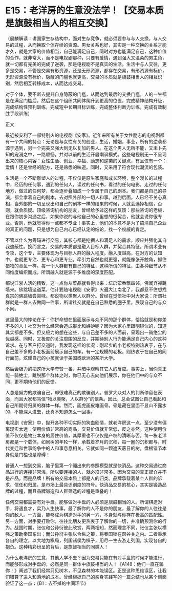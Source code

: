 # E15：老洋房的生意没法学！【交易本质是旗鼓相当人的相互交换】

（展麟解读：讲国家生存结构中，面对生存竞争，就必须要参与与人交换，与人交易的过程，从而换取个体存续的资源。男女关系也好，其实是一种交换的关系才能才久，就是大家的价值相当，自己能满足自己，同时对方也能满足自己，这种价值的合作，就非常大，而不是电视剧那种，只要有爱情，遇到强大又温柔的男主角，就一切都有完美的完成了逆袭，那是电视剧不是真实的生活。生活中与人交往，更多是交易，不管是交易有形资源，还是无形资源，都存在交易，有形资源有标价，无形资源没有标价，隐蔽的门槛也就更高，交易的本质就是旗鼓相当人的相互识别，然后相互转移成本，从而达成交易。

对于个体，要不断去提升自身隐蔽的门槛，从而达到最后的交换门槛，人的一生都是在满足门槛后，然后在这个组织共同体爬升到更高的位置，完成精神结构升级，完成结构性预判训练，完成短中长期目标训练，完成整体判断力训练，完成有效制胜手段训练）

正文

最近被安利了一部特别火的电视剧《安家》。近年来所有关于女性励志的电视剧都有一个共同的特点：无论是与女性有关的创业，生活，婚姻，事业，所有的逆袭都源于遇到，另一个完美又强大到无以复加的男人。在这个男人无所不能，又未卜先知的宠溺之中，一路顺畅，并对以前的生活开启嘲讽模式。这些电视剧无一不呈现出来的核心内容：女性生活、创业、幸福、励志和逆袭的关键点，有且仅有一个：爱情！还是曾经的配方，还是熟悉的味道。同时，又采用了符合现代潮流的包装。

生活是一个不断雕塑人的过程，不仅仅是原生家庭和成长环境，整个漫长的过程中，经历的任何事，遇到的任何人，读过的任何书，看过的任何电影，走过的任何地方，做过的任何梦，都会逐步叠加成一个专属于自己的剧本。我们都是自己的导演，都会拿着自己的剧本，去对照外部的一切人和事。越到后面，人已经不关心真相，当外部的一切呈现出和自己的剧本一样的结果的时候，人就会选择相信，否则，就会质疑。顶级咨询机构的朋友，曾经给予过这样的反馈：那些咨询的老板，在跟你初步沟通之后，如果你说的与他自己的心里想的很契合，他就会说你很专业。否则，他就觉得你一点都不专业！事实上，他们的本意不是为了搞清自己企业的真正的问题，只是想为自己内心已经认定的结论，找一个权威的肯定。

不管以什么为筹码进行交易，其核心都是挖掘人和满足人的需求，顺应并强化其自我遮蔽性。换而言之，交易的本质都是融入目标人群，并契合其特征。所谓术业有专攻，这个专，主要体现为与目标人群的融入程度。融入度越高，在对方的认知中，也就更专注、更专心和更专业。牵引力自然也就更强，就能像张开触角，抓住猎物的章鱼一样。每一个人群都有自己的特征，这种所谓的特征，由各种细节从不同维度编织而成，所谓融入就是源于多维度的深度匹配。

都说江浙人活的精致，这一点你从菜品就看得出来：坛启荤香飘四邻，佛闻弃禅跳墙来。佛跳墙这道菜，估计要随电视剧《安家》火遍大江南北了，我都忍不住想找真宗的佛跳墙尝尝味。都说物以类聚人以群分。曾经在觉悟社中对大家说：所谓社群就是一群人去做同一件事，所谓社交就是在自己熟悉的圈子里，展现自己的与众不同。

这里最大的悖论在于：你拼命想在里面展示与众不同的那个群体，恰恰就是和你差不多的人！社交为什么经常会造成攀比和嫉妒呢？因为大家心里跟明镜似的，知道其实都差不多。但又极力的想在这些，与自己差不多的人面前，呈现出一骑绝尘的优越感。同时，又极度的关注周围的反应，并期待别人行为能满足自己内心的这种诉求。在与客户打交道时，我发现这样的状况：刚起步的小老板特别热衷于，在与自己差不多的小老板面前展示自己的车。有一定规模的老板，则热衷于在自己的同行面前，炫耀自己的小孩就读于美国或欧洲的某所大学。

然后会极力的把这所大学夸赞一番，并暗中观察其它人的反应。事实上，当你真正能一骑绝尘，跳脱那个群体之时，你已无心去向他们展示，你在他们中的与众不同，更不期待他们的反馈。

人总是努力的欺骗自己，却很难真正的欺骗别人。普罗大众对人的判断停留在表面，而且大家都笃信“物以类聚，人以群分”的信条。因此，总会试图让自己看起和自己所期待归属的群体一样。然而，画虎画皮难画骨。骨是藏在里面不显山不露水的，不能深入进去，还真不知道怎么一回事。

电视剧《安家》中，抛开各种不切实际的狗血剧情，就老洋房这一点，至少没有偏离现实太远：使用价值非常高的商品，交易价值就非常低，反之亦然。这种使用价值不仅仅是物业本身的居住价值，其厚重也不仅仅是产权的清晰与否。每一栋老洋房都是一个载体，如同树的年轮一样，承载着岁月的沉积，每一圈的沉积都与，时代变迁和世事纷争中的人和事息息相关。它就如同一颗遮天蔽日的树，盘根错节本身就是门槛也是障碍！

普通人一想到交易，脑子里第一个蹦出来的参照模型就是快消品。这种交易通过商品进行的连接非常浅，所以要连接的人，就必须非常多。因为交易的真正媒介并不是产品，而是品牌！所有的交易本质上都是人的归类。品牌承载着某个人群的诉求、信任和归属，是市场上最具识别度的符号。快消品交易的核心，其实是锻造品牌的过程，而且品牌锻造和人群筛选的过程是重叠的！

任何交易都需要有对手盘。能够做对手盘的人必须是旗鼓相当的人。所谓棋逢对手，将遇良才，实乃人生快事。最了解你的人不是你的朋友，最了解你的人往往是你的敌人。一方面，能够成为棋逢对手的另一方，本身就与你存在极高的匹配性。另一方面，对手要打败你，往往比朋友更热衷于了解你的一切，并准确预测你的行为。战国时期，张仪和公孙衍彼此欣赏，两两相知，然而理念不同，张仪主张以横强之策助秦国东出；而公孙衍主张以合纵之策，将秦国锁在函谷关之内。二者秉承各自的理念，以大地为棋局，列国诸侯为棋子，用尽一生去游走列国，实现各自的抱负。这种精彩纷呈的背后，是旗鼓相当的同类人！

为什么老洋房的生意，其他人学不去？因为交易只能在有对手盘的时候才能进行，而能够形成对手盘的，必然是同一群体中旗鼓相当的人！《A148：他们一直在骗你！》阐述了我们经常只见树木，不见森林的本能误区。正是这种思维误区，让我们错算了进入和落地的成本。曾经根据自己的亲身实践写的一篇总结也从某个侧面验证了这一点：《B1：去不掉的中间环节》